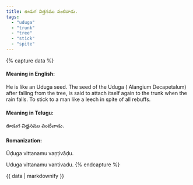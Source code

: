 ```yaml
---
title: ఊడుగ విత్తనము వంటివాడు.
tags:
  - "uduga"
  - "trunk"
  - "tree"
  - "stick"
  - "spite"
---
```


{% capture data %}
#### Meaning in English:
He is like an Uduga seed.
The seed of the Uduga ( Alangium Decapetalum) after falling from the tree, is said to attach itself again to the trunk when the rain falls.
To stick to a man like a leech in spite of all rebuffs.

#### Meaning in Telugu:
ఊడుగ విత్తనము వంటివాడు.

#### Romanization:
Ūḍuga vittanamu vaṇṭivāḍu.

Uduga vittanamu vantivadu.
{% endcapture %}

{{ data | markdownify }}

